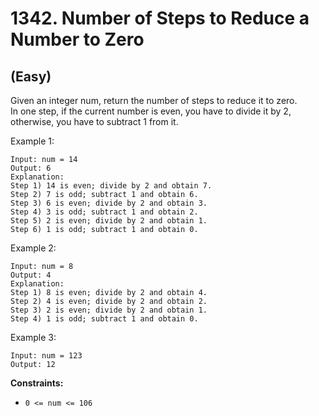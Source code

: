 # 1342. Number of Steps to Reduce a Number to Zero
## (Easy)

Given an integer num, return the number of steps to reduce it to zero.
<br>
In one step, if the current number is even, you have to divide it by 2, otherwise, you have to subtract 1 from it.
<br>
 

Example 1:

```
Input: num = 14
Output: 6
Explanation: 
Step 1) 14 is even; divide by 2 and obtain 7. 
Step 2) 7 is odd; subtract 1 and obtain 6.
Step 3) 6 is even; divide by 2 and obtain 3. 
Step 4) 3 is odd; subtract 1 and obtain 2. 
Step 5) 2 is even; divide by 2 and obtain 1. 
Step 6) 1 is odd; subtract 1 and obtain 0.
```

Example 2:

```
Input: num = 8
Output: 4
Explanation: 
Step 1) 8 is even; divide by 2 and obtain 4. 
Step 2) 4 is even; divide by 2 and obtain 2. 
Step 3) 2 is even; divide by 2 and obtain 1. 
Step 4) 1 is odd; subtract 1 and obtain 0.
```

Example 3:

```
Input: num = 123
Output: 12
```

**Constraints:**

- `0 <= num <= 106`